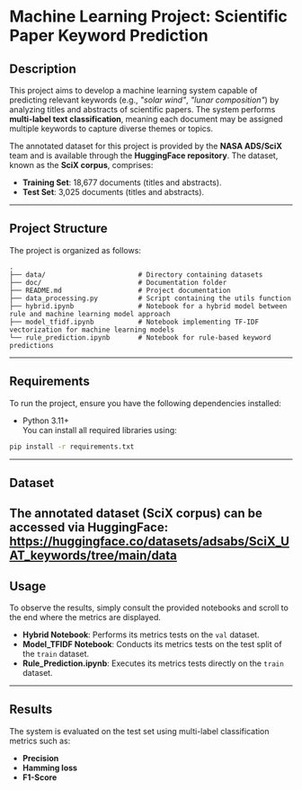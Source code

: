 # Machine Learning Project: Scientific Paper Keyword Prediction

## Description
This project aims to develop a machine learning system capable of predicting relevant keywords (e.g., *"solar wind"*, *"lunar composition"*) by analyzing titles and abstracts of scientific papers. The system performs **multi-label text classification**, meaning each document may be assigned multiple keywords to capture diverse themes or topics.

The annotated dataset for this project is provided by the **NASA ADS/SciX** team and is available through the **HuggingFace repository**. The dataset, known as the **SciX corpus**, comprises:
- **Training Set**: 18,677 documents (titles and abstracts).
- **Test Set**: 3,025 documents (titles and abstracts).

---

## Project Structure
The project is organized as follows:

```
.
├── data/                       # Directory containing datasets
├── doc/                        # Documentation folder
├── README.md                   # Project documentation
├── data_processing.py          # Script containing the utils function
├── hybrid.ipynb                # Notebook for a hybrid model between rule and machine learning model approach
├── model_tfidf.ipynb           # Notebook implementing TF-IDF vectorization for machine learning models
└── rule_prediction.ipynb       # Notebook for rule-based keyword predictions
```

---

## Requirements
To run the project, ensure you have the following dependencies installed:

- Python 3.11+  
You can install all required libraries using:
```bash
pip install -r requirements.txt
```

---

## Dataset
The annotated dataset (SciX corpus) can be accessed via HuggingFace:
https://huggingface.co/datasets/adsabs/SciX_UAT_keywords/tree/main/data
---

## Usage

To observe the results, simply consult the provided notebooks and scroll to the end where the metrics are displayed.

- **Hybrid Notebook**: Performs its metrics tests on the `val` dataset.
- **Model_TFIDF Notebook**: Conducts its metrics tests on the test split of the `train` dataset.
- **Rule_Prediction.ipynb**: Executes its metrics tests directly on the `train` dataset.

---

## Results
The system is evaluated on the test set using multi-label classification metrics such as:
- **Precision**
- **Hamming loss**
- **F1-Score**
